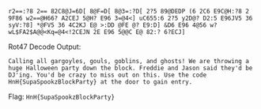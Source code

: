 `r2==:?8 2== 82C8@J=6D[ 8@F=D[ 8@3=:?D[ 2?5 89@DEDP (6 2C6 E9C@H:?8 2 9F86 w2==@H66? A2CEJ 5@H? E96 3=@4<] uC655:6 2?5 y2D@? D2:5 E96JV5 36 syV:?8] *@FV5 36 4C2KJ E@ >:DD @FE @? E9:D] &D6 E96 4@56 w?wL$FA2$A@@<Kq=@4<!2CEJN 2E E96 5@@C E@ 82:? 6?ECJ]`

Rot47 Decode Output:

```
Calling all gargoyles, gouls, goblins, and ghosts! We are throwing a huge Halloween party down the block. Freddie and Jason said they'd be DJ'ing. You'd be crazy to miss out on this. Use the code HnH{SupaSpookzBlockParty} at the door to gain entry.
```

Flag: `HnH{SupaSpookzBlockParty}`
